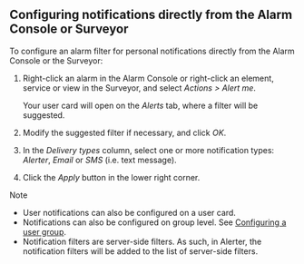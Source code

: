 ## Configuring notifications directly from the Alarm Console or Surveyor

To configure an alarm filter for personal notifications directly from the Alarm Console or the Surveyor:

1. Right-click an alarm in the Alarm Console or right-click an element, service or view in the Surveyor, and select *Actions \> Alert me*.

    Your user card will open on the *Alerts* tab, where a filter will be suggested.

2. Modify the suggested filter if necessary, and click *OK*.

3. In the *Delivery types* column, select one or more notification types: *Alerter*, *Email* or *SMS* (i.e. text message).

4. Click the *Apply* button in the lower right corner.

> [!NOTE]
> - User notifications can also be configured on a user card.
> - Notifications can also be configured on group level. See [Configuring a user group](Configuring_a_user_group.md).
> - Notification filters are server-side filters. As such, in Alerter, the notification filters will be added to the list of server-side filters.
>
